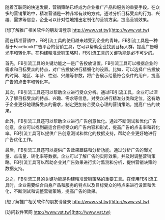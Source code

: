随着互联网的快速发展，营销策略已经成为企业推广产品和服务的重要手段。在众多的营销策略中，精准营销是一种非常有效的方式。通过分析目标受众的行为、兴趣、需求等信息，企业可以针对性地推出定制化的营销方案，提高营销效果。

[想了解推广相关软件的朋友请登录 http://www.vst.tw](http://www.vst.tw)

而在精准营销中，FB引流工具的使用越来越受到企业的青睐。FB引流工具是一种基于Facebook广告平台的营销工具，它可以帮助企业找到目标人群，提高广告曝光率和转化率。在构建精准营销策略时，FB引流工具的关键功能是必不可少的。

首先，FB引流工具的关键功能之一是广告投放设置。FB引流工具可以根据企业的需求和目标受众的特点，对广告投放进行精细化的设置。比如，可以选择广告投放的时间、地区、年龄、性别、兴趣等参数，将广告展示给最符合条件的用户，提高广告的点击率和转化率。

其次，FB引流工具还可以帮助企业进行受众分析。通过FB引流工具，企业可以深入了解目标受众的特点、兴趣、需求等信息，对受众进行精准分类和定位。这有助于企业更好地理解受众的需求，制定更加符合受众心理的营销策略，提高广告的效果。

此外，FB引流工具还可以帮助企业进行广告创意优化。通过不断测试和优化广告创意，企业可以找到最适合目标受众的广告内容和形式，提高广告的点击率和转化率。FB引流工具可以提供广告创意测试和优化的数据支持，帮助企业更好地进行广告优化工作。

最后，FB引流工具还可以提供广告效果跟踪和分析功能。通过分析广告的曝光量、点击量、转化率等数据，企业可以了解广告的实际效果，并及时调整营销策略。FB引流工具可以帮助企业对广告效果进行实时监测和分析，提供营销决策的数据支持。

总之，FB引流工具的关键功能是构建精准营销策略的重要工具。在使用FB引流工具时，企业需要结合自身产品和服务的特点以及目标受众的特点来进行设置和优化，不断测试和调整营销策略，提高广告的效果。

[想了解推广相关软件的朋友请登录 http://www.vst.tw](http://www.vst.tw)


[访问软件官网 http://www.vst.tw](http://www.vst.tw)

